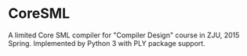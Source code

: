 # CoreSML
A limited Core SML compiler for "Compiler Design" course in ZJU, 2015 Spring. Implemented by Python 3 with PLY package support.
